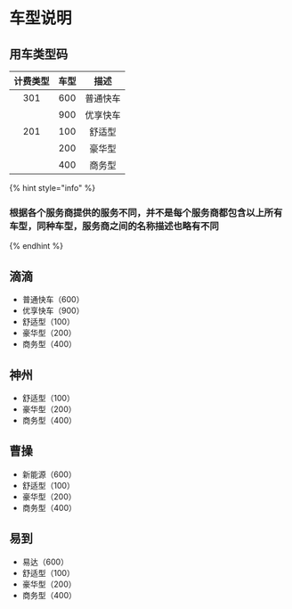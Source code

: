 # 车型说明

## 用车类型码

| 计费类型 | 车型 | 描述 |
| :---: | :---: | :---: |
| 301 | 600 | 普通快车 |
|   | 900 | 优享快车 |
| 201 | 100 | 舒适型 |
|   | 200 | 豪华型 |
|   | 400 | 商务型 |

{% hint style="info" %}
###  根据各个服务商提供的服务不同，并不是每个服务商都包含以上所有车型，同种车型，服务商之间的名称描述也略有不同
{% endhint %}

## 滴滴

* 普通快车（600）
* 优享快车（900）
* 舒适型（100）
* 豪华型（200）
* 商务型（400）

## 神州

* 舒适型（100）
* 豪华型（200）
* 商务型（400）

## 曹操

* 新能源（600）
* 舒适型（100）
* 豪华型（200）
* 商务型（400）

## 易到

* 易达（600）
* 舒适型（100）
* 豪华型（200）
* 商务型（400）

